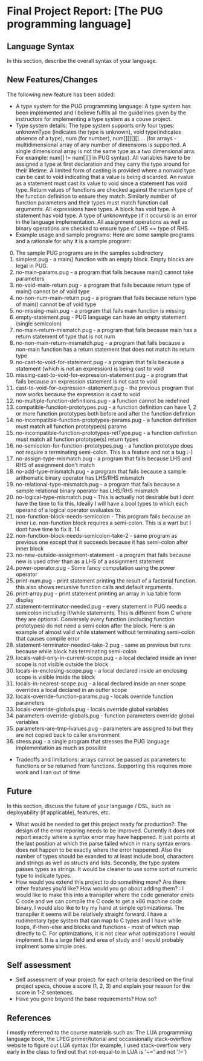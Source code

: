 # Final Project Report: [The PUG programming language]

## Language Syntax

In this section, describe the overall syntax of your language.

## New Features/Changes

The following new feature has been added:
* A type system for the PUG programming language: A type system has been implemented and I believe fulfils all the guidelines given by the instructors for implementing a type system as a couse project.
* Type system details:  The type system supports only four types: unknownType (indicates the type is unknown), void type(indicates absence of a type), num (for number), num[][][][].... (for arrays - multidimensional array of any number of dimensions is supported. A single dimensional array is not the same type as a two dimensional arra. For example:  num[] != num[][] in PUG syntax). All variables have to be assigned a type at first declaration and they carry the type around for their lifetime. A limited form of casting is provided where a nonvoid type can be cast to void indicating that a value is being discarded. An rvalue as a statement must cast its value to void since a statement has void type. Return values of functions are checked against the return type of the function definition to ensure they match. Similarly number of  function parameters and their types must match function call arguments. All expressions have types. A block has void type. A statement has void type. A type of unknowntype (if it occursi) is an error in the language implementation. All assignment operations as well as binary operations are checked to ensure  type of LHS == type of RHS.
* Example usage and sample programs: Here are some sample programs and a rationale for why it is a sample program:
0. The sample PUG programs are in the samples subdirectory
1. simplest.pug - a main() function with an empty block. Empty blocks are legal in PUG.
2. no-main-params.pug - a program that fails because main() cannot take parameters
3. no-void-main-return.pug - a program that fails because return type of main() cannot be of void type
4. no-non-num-main-return.pug - a program that fails because return type of main() cannot be of void type
5. no-missing-main.pug - a program that fails main function is missing
6. empty-statement.pug - PUG language can have an empty statement (single semicolon)
7. no-main-return-mismatch.pug - a program that fails because main has a return statement of type that is not num
8. no-non-main-return-mismatch.pug - a program that fails because a non-main function has a return statement that does not match its return type
9. no-cast-to-void-for-statement.pug - a program that fails because a statement (which is not an expression) is being cast to void
10. missing-cast-to-void-for-expression-statement.pug - a program that fails because an expression statement is not cast to void
11. cast-to-void-for-expression-statement.pug - the previous program that now works because the expression is cast to void
12. no-multiple-function-definitions.pug - a function cannot be redefined
13. compatible-function-prototypes.pug - a function definition can have 1, 2 or more function prototypes both before and after the function defintion
14. no-incompatible-function-prototypes-params.pug - a function definition must match all function prototype(s) params
15. no-incompatible-function-prototypes-retType.pug - a function definition must match all function prototype(s) return types 
16. no-semicolon-for-function-prototypes.pug - a function prototype does not require a terminating semi-colon. This is a feature and not a bug :-)
17. no-assign-type-mismatch.pug - a program that fails because LHS and RHS of assignment don't match
18. no-add-type-mismatch.pug - a program that fails because a sample arithematic binary operator has LHS/RHS mismatch
19. no-relational-type-mismatch.pug - a program that fails because a sample relational binary operator has LHS/RHS mismatch
20. no-logical-type-mismatch.pug - This is actually not desirable but I dont have the time to fix this. Ideally I will have a bool types to which each operand of a logical operator evaluates to.
21. non-function-block-needs-semicolon - This program fails because an inner i.e. non-function block requires a semi-colon. This is a wart but I dont have time to fix it.
14
21. non-function-block-needs-semicolon-take-2 - same program as previous one except that it succeeds because it has semi-colon after inner block
22. no-new-outside-assignment-statement - a program that fails because new is used other than as a LHS of a assignment statement
23. power-operator.pug - Some fancy computation using the power operator
24. print-num.pug - print statement printing the result of a factorial function. this also shows recursive function calls and default arguments.
25. print-array.pug - print statement printing an array in lua table form display
26. statement-terminator-needed.pug - every statement in PUG needs a semicolon including if/while statements. This is different from C where they are optional. Conversely every function (including function prototypes) do not need a semi colon after the block. Here is an example of almost valid while statement without terminating semi-colon that causes compile error
27. statement-terminator-needed-take-2.pug - same as previous but runs because while block has terminating semi-colon
28. locals-valid-only-in-current-scope.pug - a local declared inside an inner scope is not visible outside the block
29. locals-in-enclosing-scope.pug - a local declared inside an enclosing scope is visible inside the block
29. locals-in-nearest-scope.pug - a local declared inside an nner scope overrides a local declared in an outter scope
30. locals-override-function-params.pug - locals override function parameters
31. locals-override-globals.pug - locals override global variables
32. parameters-override-globals.pug - function parameters override global variables
33. parameters-are-tmp-lvalues.pug - parameters are assigned to but they are not copied back to caller environment
34. stress.pug - a single program that stresses the PUG language implementation as much as possible

* Tradeoffs and limitations: arrays cannot be passed as parameters to functions or be returned from functions. Supporting this requires more work and I ran out of time

## Future

In this section, discuss the future of your language / DSL, such as deployability (if applicable), features, etc.

* What would be needed to get this project ready for production?: The design of the error reporing needs to be improved. Currently it does not report exactly where a syntax error may have happened. It just points at the last position at which the parse failed which in many syntax errors does not happen to be exactly where the error happened. Also the number of types should be exanded to at least include bool, characters and strings as well as structs and lists. Secondly, the type system passes types as strings. It would be cleaner to use some sort of numeric type to indicate types.
* How would you extend this project to do something more? Are there other features you’d like? How would you go about adding them? : I would like to make this into a transpiler where the code generator emits C code and we can compile the C code to get a x86 machine code binary. I would also like to try my hand at simple optimizationsi. The transpiler it seems will be relatively straight forward. I have a rudimentary type system that can map to C types and I have while loops, if-then-else and blocks and functions - most of which map directly to C. For optimizations, it is not clear what optimizations I would implement. It is a large field and area of study and I would probably implment some simple ones.

## Self assessment

* Self assessment of your project: for each criteria described on the final project specs, choose a score (1, 2, 3) and explain your reason for the score in 1-2 sentences.
* Have you gone beyond the base requirements? How so?

## References
 I mostly refererred to the course materials such as: The LUA programming language book, the LPEG primer/tutorial and occassionally stack-overflow website to figure out LUA syntax (for example, I used stack-overflow very early in the class to find out that not-equal-to in LUA is '~=' and not '!=')

